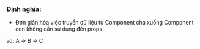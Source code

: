 ### Định nghĩa: 
- Đơn giản hóa việc truyền dữ liệu từ Component cha xuống Component con không cần sử dụng đến props

vd: A => B => C

<!-- 
    1. create context
    2. provider
    3. consumer
 -->

